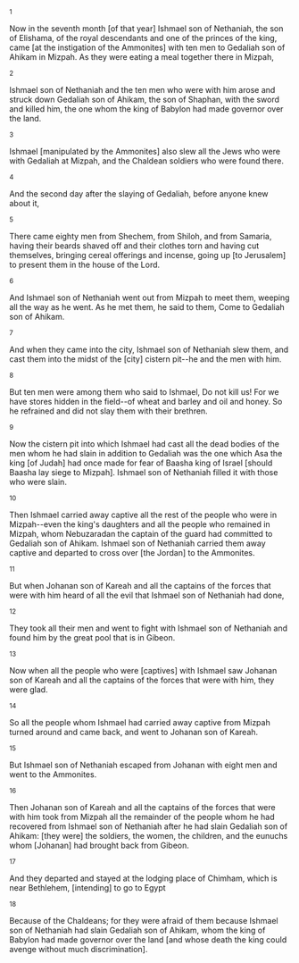 <sup>1</sup> 

Now in the seventh month [of that year] Ishmael son of Nethaniah, the son of Elishama, of the royal descendants and one of the princes of the king, came [at the instigation of the Ammonites] with ten men to Gedaliah son of Ahikam in Mizpah. As they were eating a meal together there in Mizpah, 

<sup>2</sup> 

Ishmael son of Nethaniah and the ten men who were with him arose and struck down Gedaliah son of Ahikam, the son of Shaphan, with the sword and killed him, the one whom the king of Babylon had made governor over the land. 

<sup>3</sup> 

Ishmael [manipulated by the Ammonites] also slew all the Jews who were with Gedaliah at Mizpah, and the Chaldean soldiers who were found there. 

<sup>4</sup> 

And the second day after the slaying of Gedaliah, before anyone knew about it, 

<sup>5</sup> 

There came eighty men from Shechem, from Shiloh, and from Samaria, having their beards shaved off and their clothes torn and having cut themselves, bringing cereal offerings and incense, going up [to Jerusalem] to present them in the house of the Lord. 

<sup>6</sup> 

And Ishmael son of Nethaniah went out from Mizpah to meet them, weeping all the way as he went. As he met them, he said to them, Come to Gedaliah son of Ahikam. 

<sup>7</sup> 

And when they came into the city, Ishmael son of Nethaniah slew them, and cast them into the midst of the [city] cistern pit--he and the men with him. 

<sup>8</sup> 

But ten men were among them who said to Ishmael, Do not kill us! For we have stores hidden in the field--of wheat and barley and oil and honey. So he refrained and did not slay them with their brethren. 

<sup>9</sup> 

Now the cistern pit into which Ishmael had cast all the dead bodies of the men whom he had slain in addition to Gedaliah was the one which Asa the king [of Judah] had once made for fear of Baasha king of Israel [should Baasha lay siege to Mizpah]. Ishmael son of Nethaniah filled it with those who were slain. 

<sup>10</sup> 

Then Ishmael carried away captive all the rest of the people who were in Mizpah--even the king's daughters and all the people who remained in Mizpah, whom Nebuzaradan the captain of the guard had committed to Gedaliah son of Ahikam. Ishmael son of Nethaniah carried them away captive and departed to cross over [the Jordan] to the Ammonites. 

<sup>11</sup> 

But when Johanan son of Kareah and all the captains of the forces that were with him heard of all the evil that Ishmael son of Nethaniah had done, 

<sup>12</sup> 

They took all their men and went to fight with Ishmael son of Nethaniah and found him by the great pool that is in Gibeon. 

<sup>13</sup> 

Now when all the people who were [captives] with Ishmael saw Johanan son of Kareah and all the captains of the forces that were with him, they were glad. 

<sup>14</sup> 

So all the people whom Ishmael had carried away captive from Mizpah turned around and came back, and went to Johanan son of Kareah. 

<sup>15</sup> 

But Ishmael son of Nethaniah escaped from Johanan with eight men and went to the Ammonites. 

<sup>16</sup> 

Then Johanan son of Kareah and all the captains of the forces that were with him took from Mizpah all the remainder of the people whom he had recovered from Ishmael son of Nethaniah after he had slain Gedaliah son of Ahikam: [they were] the soldiers, the women, the children, and the eunuchs whom [Johanan] had brought back from Gibeon. 

<sup>17</sup> 

And they departed and stayed at the lodging place of Chimham, which is near Bethlehem, [intending] to go to Egypt 

<sup>18</sup> 

Because of the Chaldeans; for they were afraid of them because Ishmael son of Nethaniah had slain Gedaliah son of Ahikam, whom the king of Babylon had made governor over the land [and whose death the king could avenge without much discrimination].